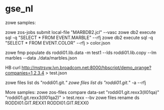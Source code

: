 # gse_nl


zowe samples:

zowe zos-jobs submit local-file "MARBDB2.jcl" --vasc
zowe db2 execute sql -q "SELECT * FROM EVENT.MARBLE" --rfj 
zowe db2 execute sql -q "SELECT * FROM EVENT.COLOR" --rfj > color.json  

zowe  fmp populate ds roddi01.lib.data -m test1 --lds roddi01.lib.copy --lm marbles --data ./data/marbles.json

HB
curl http://mstrsvw.lvn.broadcom.net:8000/hbscript/demo_orange?companies=1,2,3,4 > test.json 

zowe files list ds "roddi01.git.*" 
zowe files list ds "roddi01.git.*" -a --rfj 


More samples:
zowe zos-files compare data-set "roddi01.git.rexx3(ll01qa)" "roddi01.git.rexx3(ll01qa2)" > test.rexx --bv
zowe files rename ds RODDI01.GIT.REXX1 RODDI01.GIT.REXX0 

